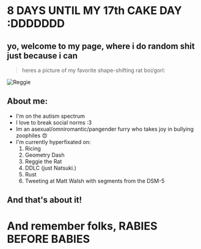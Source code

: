 # 8 DAYS UNTIL MY 17th CAKE DAY :DDDDDDD

## yo,  welcome to my page, where i do random shit just because i can
> heres a picture of my favorite shape-shifting rat boi/gorl:

![Reggie](https://media.tenor.com/bU21Wl_xfU8AAAAC/tf2gplus-gplus.gif)

## About me:
- I'm on the autism spectrum
- I love to break social norms :3
- Im an asexual/omniromantic/pangender furry who takes joy in bullying zoophiles 😍
- I'm currently hyperfixated on:
  1) Ricing
  2) Geometry Dash
  3) Reggie the Rat 
  4) DDLC (just Natsuki.)
  5) Rust
  6) Tweeting at Matt Walsh with segments from the DSM-5

## And that's about it!

# And remember folks, RABIES BEFORE BABIES
